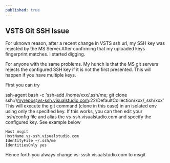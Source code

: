 ```yaml
---
published: true
---
```


## VSTS Git SSH Issue


For uknown reason, after a recent change in VSTS ssh url, my SSH key was rejected by the MS Server.After confirming that my uploaded keys fingerprint matches. I started digging.

For anyone with the same problems. My hunch is that the MS git servers rejects the configured SSH key if it is not the first presented. This will happen if you have multiple keys. 

First you can try 

ssh-agent bash -c 'ssh-add /home/xxx/.ssh/me; git clone ssh://myrepo@vs-ssh.visualstudio.com:22/DefaultCollection/xxx/_ssh/xxx'
This will execute the git command (clone in this case) in an isolated env using only the specified key. If this works, you can then edit your .ssh/config file and alias the vs-ssh.visualstudio.com and specify the configured key. See example below

```
Host msgit 
HostName vs-ssh.visualstudio.com 
IdentityFile ~/.ssh/me
IdentitiesOnly yes
```

Hence forth you always change vs-sssh.visualstudio.com to msgit





